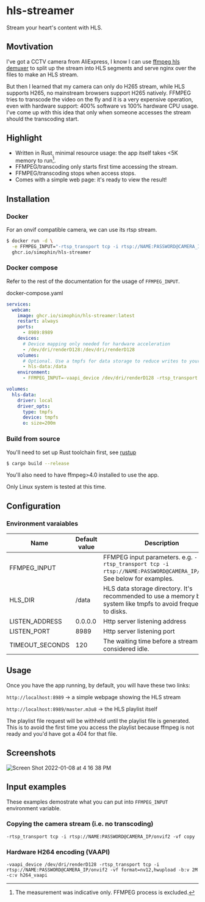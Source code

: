 # hls-streamer
Stream your heart's content with HLS. 


## Movtivation
I've got a CCTV camera from AliExpress, I know I can use [ffmpeg hls demuxer](https://ffmpeg.org/ffmpeg-formats.html#hls-2) 
to split up the stream into HLS segments and serve nginx over the files to make an HLS stream.

But then I learned that my camera can only do H265 stream, while HLS supports H265, no mainstream browsers support H265 natively.
FFMPEG tries to transcode the video on the fly and it is a very expensive operation, even with hardware support: 
400% software vs 100% hardware CPU usage. I've come up with this idea that only when someone accesses
the stream should the transcoding start. 

## Highlight
* Written in Rust, minimal resource usage: the app itself takes <5K memory to run[^1].
* FFMPEG/transcoding only starts first time accessing the stream. 
* FFMPEG/transcoding stops when access stops.
* Comes with a simple web page: it's ready to view the result!

## Installation

### Docker

For an onvif compatible camera, we can use its rtsp stream.

```bash
$ docker run -d \
  -e FFMPEG_INPUT="-rtsp_transport tcp -i rtsp://NAME:PASSWORD@CAMERA_IP/onvif2"
  ghcr.io/simophin/hls-streamer
```

### Docker compose

Refer to the rest of the documentation for the usage of `FFMPEG_INPUT`.

docker-compose.yaml

```yaml
services:  
  webcam:
    image: ghcr.io/simophin/hls-streamer:latest
    restart: always
    ports:
      - 8989:8989
    devices:
      # Device mapping only needed for hardware acceleration 
      - /dev/dri/renderD128:/dev/dri/renderD128
    volumes:
      # Optional. Use a tmpfs for data storage to reduce writes to your disks.
      - hls-data:/data
    environment:
      - FFMPEG_INPUT=-vaapi_device /dev/dri/renderD128 -rtsp_transport tcp -i rtsp://USER:PASS@CAMERA_IP/onvif2 -vf format=nv12,hwupload -b:v 2M -c:v h264_vaapi

volumes:
  hls-data:
    driver: local
    driver_opts:
      type: tmpfs
      device: tmpfs
      o: size=200m
```

### Build from source

You'll need to set up Rust toolchain first, see [rustup](https://rustup.rs/)

```bash
$ cargo build --release
```

You'll also need to have ffmpeg>4.0 installed to use the app. 

Only Linux system is tested at this time.

## Configuration

### Environment varaiables

| Name            | Default value | Description                                                                                                             |
|-----------------|---------------|-------------------------------------------------------------------------------------------------------------------------|
| FFMPEG_INPUT    |               | FFMPEG input parameters.  e.g. `-rtsp_transport tcp -i rtsp://NAME:PASSWORD@CAMERA_IP/onvif2`. See below for examples.  |
| HLS_DIR         | /data         | HLS data storage directory. It's recommended to use a memory based system like tmpfs to avoid frequent write to disks.  |
| LISTEN_ADDRESS  | 0.0.0.0       | Http server listening address                                                                                           |
| LISTEN_PORT     | 8989          | Http server listening port                                                                                              |
| TIMEOUT_SECONDS | 120           | The waiting time before a stream is considered idle.                                                                    |

## Usage

Once you have the app running, by default, you will have these two links:

`http://localhost:8989` -> a simple webpage showing the HLS stream

`http://localhost:8989/master.m3u8` -> the HLS playlist itself

The playlist file request will be withheld until the playlist file is generated. This
is to avoid the first time you access the playlist because ffmpeg is not ready and you'd have
got a 404 for that file.

## Screenshots

![Screen Shot 2022-01-08 at 4 16 38 PM](https://user-images.githubusercontent.com/273191/148629726-9662c3ac-c161-4279-8eed-fc87fb6fbe38.png)


## Input examples

These examples demostrate what you can put into `FFMPEG_INPUT` environment variable.

### Copying the camera stream (i.e. no transcoding)

`-rtsp_transport tcp -i rtsp://NAME:PASSWORD@CAMERA_IP/onvif2 -vf copy`

### Hardware H264 encoding (VAAPI)

`-vaapi_device /dev/dri/renderD128 -rtsp_transport tcp -i rtsp://NAME:PASSWORD@CAMERA_IP/onvif2 -vf format=nv12,hwupload -b:v 2M -c:v h264_vaapi`


[^1]: The measurement was indicative only. FFMPEG process is excluded.

